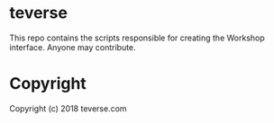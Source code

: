 # teverse

This repo contains the scripts responsible for creating the Workshop interface. Anyone may contribute.

# Copyright

Copyright (c) 2018 teverse.com

